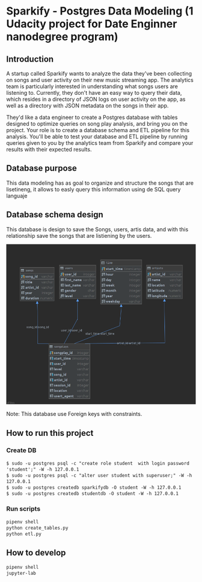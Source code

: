 # Sparkify - Postgres Data Modeling (1 Udacity project for Date Enginner nanodegree program)

## Introduction

A startup called Sparkify wants to analyze the data they've been collecting on songs and user activity on their new music streaming app. The analytics team is particularly interested in understanding what songs users are listening to. Currently, they don't have an easy way to query their data, which resides in a directory of JSON logs on user activity on the app, as well as a directory with JSON metadata on the songs in their app.

They'd like a data engineer to create a Postgres database with tables designed to optimize queries on song play analysis, and bring you on the project. Your role is to create a database schema and ETL pipeline for this analysis. You'll be able to test your database and ETL pipeline by running queries given to you by the analytics team from Sparkify and compare your results with their expected results.


## Database purpose

This data modeling has as goal to organize and structure the songs that are lisetineng, it allows to easly query this information using de SQL query languaje

## Database schema design

This database is design to save the Songs, users, artis data, and with this relationship save the songs that are listiening by the users.

![Database schema](database_schema.png)

Note: This database use Foreign keys with constraints. 

## How to run this project 

### Create DB
```
$ sudo -u postgres psql -c "create role student  with login password 'student';" -W -h 127.0.0.1
$ sudo -u postgres psql -c "alter user student with superuser;" -W -h 127.0.0.1
$ sudo -u postgres createdb sparkifydb -O student -W -h 127.0.0.1
$ sudo -u postgres createdb studentdb -O student -W -h 127.0.0.1
```

### Run scripts
```
pipenv shell
python create_tables.py 
python etl.py
```

## How to develop
```
pipenv shell
jupyter-lab
```

